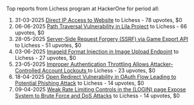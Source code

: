 Top reports from Lichess program at HackerOne for period all:

1. 31-03-2025 [Direct IP Access to Website](https://hackerone.com/reports/3068485) to Lichess - 78 upvotes, $0
2. 06-06-2025 [Path Traversal Vulnerability in Lila Project](https://hackerone.com/reports/3181066) to Lichess - 66 upvotes, $0
3. 28-05-2025 [Server-Side Request Forgery (SSRF) via Game Export API](https://hackerone.com/reports/3165242) to Lichess - 51 upvotes, $0
4. 03-06-2025 [ImageId Format Injection in Image Upload Endpoint](https://hackerone.com/reports/3175928) to Lichess - 27 upvotes, $0
5. 23-05-2025 [Improper Authentication Throttling Allows Attacker-Controlled Account Lockouts ](https://hackerone.com/reports/3160210) to Lichess - 23 upvotes, $0
6. 18-04-2025 [Open Redirect Vulnerability in OAuth Flow Leading to Potential Phishing Attack](https://hackerone.com/reports/3099816) to Lichess - 14 upvotes, $0
7. 09-04-2025 [Weak Rate Limiting Controls in the (LOGIN) page Expose System to Brute Force and DoS Attacks](https://hackerone.com/reports/3085889) to Lichess - 14 upvotes, $0
